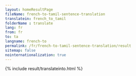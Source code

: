 ```yaml
---
layout: homeResultPage
fileName: french-to-tamil-sentence-translation
translatein: french_to_tamil
folderName : translate
lang: fr
from: fr
to: ta
langname: french-to
permalink: /fr/french-to-tamil-sentence-translation/result
sitemap: false
nointernationalization: true
---
```

{% include result/translateinto.html %}

<script src="/js/result/translation.js" data-foldername="{{page.folderName}}" data-lang="{{page.lang}}"></script>

